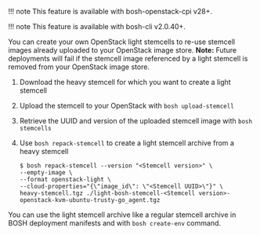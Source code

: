 !!! note
    This feature is available with bosh-openstack-cpi v28+.

!!! note
    This feature is available with bosh-cli v2.0.40+.

You can create your own OpenStack light stemcells to re-use stemcell images already uploaded to your OpenStack image store. **Note:** Future deployments will fail if the stemcell image referenced by a light stemcell is removed from your OpenStack image store.

1. Download the heavy stemcell for which you want to create a light stemcell
1. Upload the stemcell to your OpenStack with `bosh upload-stemcell`
1. Retrieve the UUID and version of the uploaded stemcell image with `bosh stemcells`
1. Use `bosh repack-stemcell` to create a light stemcell archive from a heavy stemcell

    ```
    $ bosh repack-stemcell --version "<Stemcell version>" \
   --empty-image \
   --format openstack-light \
   --cloud-properties="{\"image_id\": \"<Stemcell UUID>\"}" \
   heavy-stemcell.tgz ./light-bosh-stemcell-<Stemcell version>-openstack-kvm-ubuntu-trusty-go_agent.tgz
    ```

You can use the light stemcell archive like a regular stemcell archive in BOSH deployment manifests and with `bosh create-env` command.
